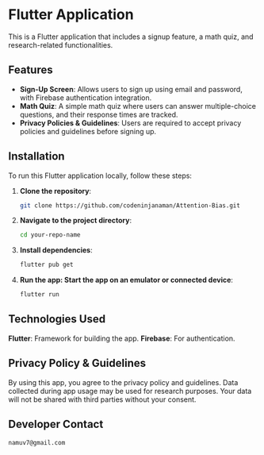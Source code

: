 # Flutter Application

This is a Flutter application that includes a signup feature, a math quiz, and research-related functionalities.

## Features
- **Sign-Up Screen**: Allows users to sign up using email and password, with Firebase authentication integration.
- **Math Quiz**: A simple math quiz where users can answer multiple-choice questions, and their response times are tracked.
- **Privacy Policies & Guidelines**: Users are required to accept privacy policies and guidelines before signing up.
  
## Installation
To run this Flutter application locally, follow these steps:

1. **Clone the repository**:
   ```bash
   git clone https://github.com/codeninjanaman/Attention-Bias.git

2. **Navigate to the project directory**:
   ```bash
   cd your-repo-name

3. **Install dependencies**:
   ```bash
   flutter pub get

4. **Run the app: Start the app on an emulator or connected device**:
   ```bash
   flutter run


## Technologies Used
**Flutter**: 
Framework for building the app.
**Firebase**:
For authentication.


## Privacy Policy & Guidelines
By using this app, you agree to the privacy policy and guidelines. Data collected during app usage may be used for research purposes. Your data will not be shared with third parties without your consent.

## Developer Contact
   ```bash
   namuv7@gmail.com

